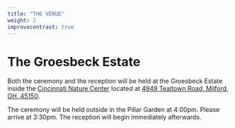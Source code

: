 ```yaml
---
title: "THE VENUE"
weight: 2
improvecontrast: true
---
```


# The Groesbeck Estate

Both the ceremony and the reception will be held at the Groesbeck Estate inside the [Cincinnati Nature Center](https://www.cincynature.org/) 
located at [4949 Tealtown Road, Milford, OH, 45150](https://www.google.com/maps/place/Cincinnati+Nature+Center/@39.1265032,-84.2478301,17z/data=!3m1!4b1!4m5!3m4!1s0x8840fc200734cfc3:0x176df146ff1ea779!8m2!3d39.1265032!4d-84.2456414). 

The ceremony will be held outside in the Pillar Garden at 4:00pm. Please arrive at 3:30pm. The reception will begin 
immediately afterwards.
